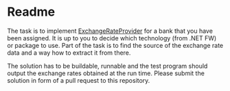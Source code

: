 # Readme

The task is to implement [ExchangeRateProvider]( https://github.com/MewsSystems/samples/blob/master/ExchangeRateUpdater/ExchangeRateProvider.cs) for a bank that you have been assigned. It is up to you to decide which technology (from .NET FW) or package to use. Part of the task is to find the source of the exchange rate data and a way how to extract it from there.

The solution has to be buildable, runnable and the test program should output the exchange rates obtained at the run time. Please submit the solution in form of a pull request to this repository.
